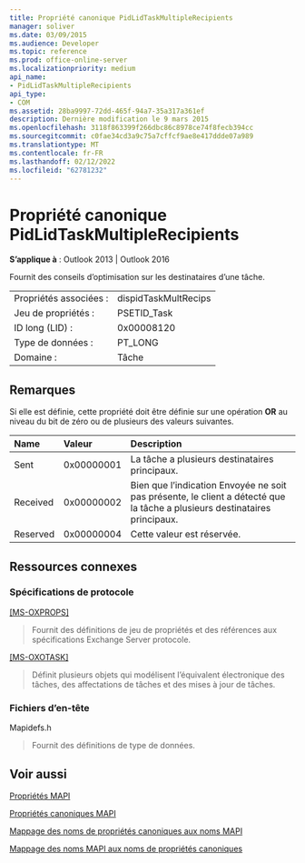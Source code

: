 ```yaml
---
title: Propriété canonique PidLidTaskMultipleRecipients
manager: soliver
ms.date: 03/09/2015
ms.audience: Developer
ms.topic: reference
ms.prod: office-online-server
ms.localizationpriority: medium
api_name:
- PidLidTaskMultipleRecipients
api_type:
- COM
ms.assetid: 28ba9997-72dd-465f-94a7-35a317a361ef
description: Dernière modification le 9 mars 2015
ms.openlocfilehash: 3118f863399f266dbc86c8978ce74f8fecb394cc
ms.sourcegitcommit: c0fae34cd3a9c75a7cffcf9ae8e417ddde07a989
ms.translationtype: MT
ms.contentlocale: fr-FR
ms.lasthandoff: 02/12/2022
ms.locfileid: "62781232"
---
```

# <a name="pidlidtaskmultiplerecipients-canonical-property"></a>Propriété canonique PidLidTaskMultipleRecipients

  
  
**S’applique à** : Outlook 2013 | Outlook 2016 
  
Fournit des conseils d’optimisation sur les destinataires d’une tâche.
  
|||
|:-----|:-----|
|Propriétés associées :  <br/> |dispidTaskMultRecips  <br/> |
|Jeu de propriétés :  <br/> |PSETID_Task  <br/> |
|ID long (LID) :  <br/> |0x00008120  <br/> |
|Type de données :  <br/> |PT_LONG  <br/> |
|Domaine :  <br/> |Tâche  <br/> |
   
## <a name="remarks"></a>Remarques

Si elle est définie, cette propriété doit être définie sur une opération **OR** au niveau du bit de zéro ou de plusieurs des valeurs suivantes. 
  
|**Name**|**Valeur**|**Description**|
|:-----|:-----|:-----|
|Sent  <br/> |0x00000001  <br/> |La tâche a plusieurs destinataires principaux. |
|Received  <br/> |0x00000002  <br/> |Bien que l’indication Envoyée ne soit pas présente, le client a détecté que la tâche a plusieurs destinataires principaux. |
|Reserved  <br/> |0x00000004  <br/> |Cette valeur est réservée. |
   
## <a name="related-resources"></a>Ressources connexes

### <a name="protocol-specifications"></a>Spécifications de protocole

[[MS-OXPROPS]](https://msdn.microsoft.com/library/f6ab1613-aefe-447d-a49c-18217230b148%28Office.15%29.aspx)
  
> Fournit des définitions de jeu de propriétés et des références aux spécifications Exchange Server protocole.
    
[[MS-OXOTASK]](https://msdn.microsoft.com/library/55600ec0-6195-4730-8436-59c7931ef27e%28Office.15%29.aspx)
  
> Définit plusieurs objets qui modélisent l’équivalent électronique des tâches, des affectations de tâches et des mises à jour de tâches.
    
### <a name="header-files"></a>Fichiers d’en-tête

Mapidefs.h
  
> Fournit des définitions de type de données.
    
## <a name="see-also"></a>Voir aussi



[Propriétés MAPI](mapi-properties.md)
  
[Propriétés canoniques MAPI](mapi-canonical-properties.md)
  
[Mappage des noms de propriétés canoniques aux noms MAPI](mapping-canonical-property-names-to-mapi-names.md)
  
[Mappage des noms MAPI aux noms de propriétés canoniques](mapping-mapi-names-to-canonical-property-names.md)

